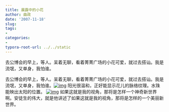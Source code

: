 ```yaml
---
title: 晨露中的小花
author: 曲政
date: '2007-11-18'
slug: 
tags:
- 
categories:
- 
typora-root-url: ../../static
---
```


去公博会的早上，等人。呆着无聊，看着菁菁广场的小花可爱，就过去搭讪。我是流氓，又单身，我怕谁。

去公博会的早上，等人。呆着无聊，看着菁菁广场的小花可爱，就过去搭讪。我是流氓，又单身，我怕谁。[![img](/images/2007-11-18-%E6%99%A8%E9%9C%B2%E4%B8%AD%E7%9A%84%E5%B0%8F%E8%8A%B1/rurl2=0f9deb6b6c5f7c3d314acbe8c8eb0dd97d36766a65445780d77dffe85c9d49db0e98663927c58eaff55c37631cddbed6823d0ed40b65a93d91ba007d22cd78e6fde5804f6e6be02970d863708e395afd3684e8f5.jpeg)](http://photo.store.qq.com/http_imgload.cgi?/rurl2=0f9deb6b6c5f7c3d314acbe8c8eb0dd97d36766a65445780d77dffe85c9d49db0e98663927c58eaff55c37631cddbed6823d0ed40b65a93d91ba007d22cd78e6fde5804f6e6be02970d863708e395afd3684e8f5)
阳光很温和，正好能显示花儿的脉络纹理。水珠能映出太阳的位置。
[![img](/images/2007-11-18-%E6%99%A8%E9%9C%B2%E4%B8%AD%E7%9A%84%E5%B0%8F%E8%8A%B1/rurl2=91aa18e4204d062c7de93fae8cebf98e752e5abb1e757881291ef60fb5613ae59c421caedd753a79688332bff794073fed7be4c0c6d303714f1cebb945d80fb33e0f062e22c0dd8deed72112177ca69409e5e2d7.jpeg)](http://photo.store.qq.com/http_imgload.cgi?/rurl2=91aa18e4204d062c7de93fae8cebf98e752e5abb1e757881291ef60fb5613ae59c421caedd753a79688332bff794073fed7be4c0c6d303714f1cebb945d80fb33e0f062e22c0dd8deed72112177ca69409e5e2d7)
如果这就是我的视角，那将是怎样一个神奇新世界啊。安徒生的伟大，就是他讲述了如果这就是我的视角，那将是怎样的一个美丽新世界。